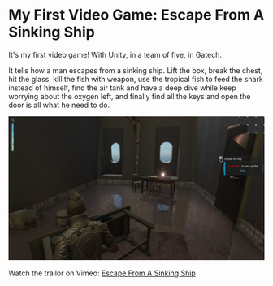 # My First Video Game: Escape From A Sinking Ship

It's my first video game! With Unity, in a team of five, in Gatech. 

It tells how a man escapes from a sinking ship. Lift the box, break the chest, hit the glass, kill the fish with weapon, use the tropical fish to feed the shark instead of himself, find the air tank and have a deep dive while keep worrying about the oxygen left, and finally find all the keys and open the door is all what he need to do.

![figure](scene.png)

Watch the trailor on Vimeo:
[Escape From A Sinking Ship](Trailor)
